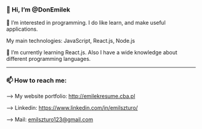 ### 👋 Hi, I’m @DonEmilek

👀 I’m interested in programming. I do like learn, and make useful applications. 

My main technologies: JavaScript, React.js, Node.js

🌱 I’m currently learning React.js. Also I have a wide knowledge about different programming languages.

-------------------

### 📫 How to reach me:
--> My website portfolio: http://emilekresume.cba.pl

--> Linkedin: https://www.linkedin.com/in/emilszturo/

--> Mail: emilszturo123@gmail.com
